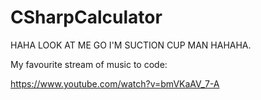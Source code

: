 # CSharpCalculator
HAHA LOOK AT ME GO I'M SUCTION CUP MAN HAHAHA.

My favourite stream of music to code: 

https://www.youtube.com/watch?v=bmVKaAV_7-A
